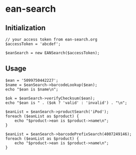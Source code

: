 # ean-search

## Initialization
	// your access token from ean-search.org
	$accessToken = 'abcdef';

	$eanSearch = new EANSearch($accessToken);

## Usage
	$ean = '5099750442227';
	$name = $eanSearch->barcodeLookup($ean);
	echo "$ean is $name\n";

	$ok = $eanSearch->verifyChecksum($ean);
	echo "$ean is " . ($ok ? 'valid' : 'invalid') . "\n";

	$eanList = $eanSearch->productSearch('iPod');
	foreach ($eanList as $product) {
		echo "$product->ean is $product->name\n";
	}

	$eanList = $eanSearch->barcodePrefixSearch(4007249146);
	foreach ($eanList as $product) {
		echo "$product->ean is $product->name\n";
	}


